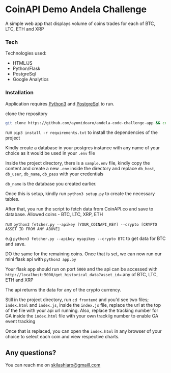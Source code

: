 # CoinAPI Demo Andela Challenge

A simple web app that displays volume of coins trades for each of BTC, LTC, ETH and XRP

### Tech

Technologies used:

* HTML/JS 
* Python/Flask 
* PostgreSql 
* Google Analytics

### Installation

Application requires [Python3](https://www.python.org/download/releases/3.0/) and [PostgreSql](https://www.postgresql.org/) to run.

clone the repository
```sh
git clone https://github.com/ayomidearo/andela-code-challenge-app && cd andela-code-challenge
```
run `pip3 install -r requirements.txt` to install the dependencies of the project

Kindly create a database in your postgres instance with any name of your choice as it would be used in your `.env` file

Inside the project directory, there is a `sample.env` file, kindly copy the content and create a new `.env` inside the directory and replace `db_host`, `db_user`, `db_name`, `db_pass` with your credentials

`db_name` is the database you created earlier.

Once this is setup, kindly run `python3 setup.py` to create the necessary tables.

After that, you run the script to fetch data from CoinAPI.co and save to database. 
Allowed coins  - BTC, LTC, XRP, ETH

run `python3 fetcher.py --apikey [YOUR_COINAPI_KEY] --crypto [CRYPTO ASSET ID FROM ANY ABOVE]`

e.g `python3 fetcher.py --apikey myapikey --crypto BTC` to get data for BTC and save.

DO the same for the remaining coins. Once that is set, we can now run our mini flask api with `python3 app.py`

Your flask app should run on port `5000` and the api can be accessed with `http://localhost:5000/get_historical_data?asset_id=` any of BTC, LTC, ETH and XRP

The api returns the data for any of the crypto currency.

Still in the project directory, run `cd frontend` and you'd see two files; `index.html` and `index.js`, inside the `index.js` file, replace the url at the top of the file with your api url running. Also, replace the tracking number for GA inside the `index.html` file with your own trackiig number to enable GA event tracking

Once that is replaced, you can open the `index.html` in any browser of your choice to select each coin and view respective charts.


## Any questions?

You can reach me on <skilashiaro@gmaill.com>
